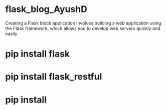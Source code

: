 # flask_blog_AyushD
 Creating a Flask block application involves building a web application using the Flask framework, which allows you to develop web servers quickly and easily


 # pip install flask 
 # pip install flask_restful
 # pip install 
